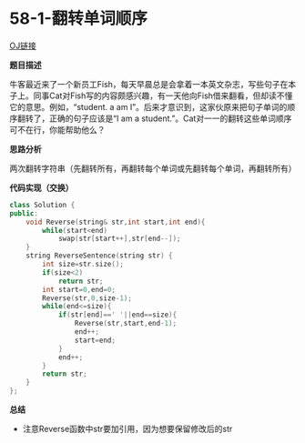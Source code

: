 # 58-1-翻转单词顺序

[OJ链接](https://www.nowcoder.com/practice/3194a4f4cf814f63919d0790578d51f3?tpId=13&tqId=11197&tPage=3&rp=1&ru=%2Fta%2Fcoding-interviews&qru=%2Fta%2Fcoding-interviews%2Fquestion-ranking)

**题目描述**

牛客最近来了一个新员工Fish，每天早晨总是会拿着一本英文杂志，写些句子在本子上。同事Cat对Fish写的内容颇感兴趣，有一天他向Fish借来翻看，但却读不懂它的意思。例如，“student. a am I”。后来才意识到，这家伙原来把句子单词的顺序翻转了，正确的句子应该是“I am a student.”。Cat对一一的翻转这些单词顺序可不在行，你能帮助他么？

**思路分析**

两次翻转字符串（先翻转所有，再翻转每个单词或先翻转每个单词，再翻转所有）

**代码实现（交换）**

```c++
class Solution {
public:
    void Reverse(string& str,int start,int end){
        while(start<end)
            swap(str[start++],str[end--]);
    }
    string ReverseSentence(string str) {
        int size=str.size();
        if(size<2)
            return str;
        int start=0,end=0;
        Reverse(str,0,size-1);
        while(end<=size){
            if(str[end]==' '||end==size){
                Reverse(str,start,end-1);
                end++;
                start=end;
            }
            end++;
        }
        return str;
    }
};
```

**总结**

* 注意Reverse函数中str要加引用，因为想要保留修改后的str


